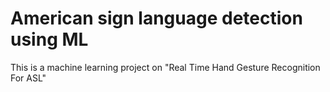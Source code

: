 # American sign language detection using ML
 This is a machine learning project on "Real Time Hand Gesture Recognition For ASL"
